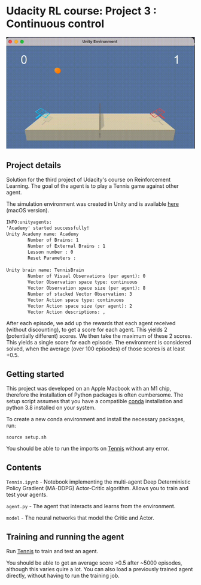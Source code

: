 # Udacity RL course: Project 3 : Continuous control
![robot](images/tennis_agent.gif)

## Project details
Solution for the third project of Udacity's course on Reinforcement Learning.
The goal of the agent is to play a Tennis game against other agent.

The simulation environment was created in Unity and is available [here](envs/Tennis.app) (macOS version).
```
INFO:unityagents:
'Academy' started successfully!
Unity Academy name: Academy
        Number of Brains: 1
        Number of External Brains : 1
        Lesson number : 0
        Reset Parameters :
		
Unity brain name: TennisBrain
        Number of Visual Observations (per agent): 0
        Vector Observation space type: continuous
        Vector Observation space size (per agent): 8
        Number of stacked Vector Observation: 3
        Vector Action space type: continuous
        Vector Action space size (per agent): 2
        Vector Action descriptions: , 
```
After each episode, we add up the rewards that each agent received (without discounting), to get a score for each agent. This yields 2 (potentially different) scores. We then take the maximum of these 2 scores. This yields a single score for each episode.
The environment is considered solved, when the average (over 100 episodes) of those scores is at least +0.5.

## Getting started
This project was developed on an Apple Macbook with an M1 chip, therefore the installation of Python packages is often cumbersome. 
The setup script assumes that you have a compatible [conda](https://conda-forge.org/blog/posts/2020-10-29-macos-arm64/) installation and python 3.8 installed on your system.

To create a new conda environment and install the necessary packages, run:
```
source setup.sh
```

You should be able to run the imports on [Tennis](Tennis.ipynb) without any error.

## Contents
`Tennis.ipynb` - Notebook implementing the multi-agent Deep Deterministic Policy Gradient (MA-DDPG) Actor-Critic algorithm. Allows you to train and test your agents.

`agent.py` - The agent that interacts and learns from the environment.

`model` - The neural networks that model the Critic and Actor.


## Training and running the agent
Run [Tennis](Tennis.ipynb) to train and test an agent.

You should be able to get an average score >0.5 after ~5000 episodes, although this varies quire a lot.
You can also load a previously trained agent directly, without having to run the training job.
